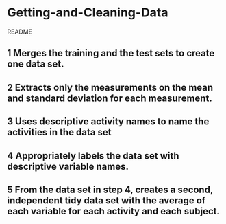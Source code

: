 # Getting-and-Cleaning-Data
README

## 1 Merges the training and the test sets to create one data set.
## 2 Extracts only the measurements on the mean and standard deviation for each measurement.
## 3 Uses descriptive activity names to name the activities in the data set
## 4 Appropriately labels the data set with descriptive variable names.
## 5 From the data set in step 4, creates a second, independent tidy data set with the average of each variable for each activity and each subject.
